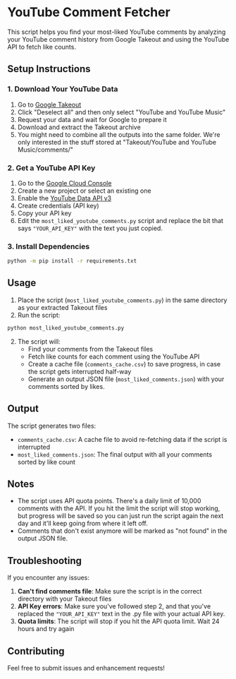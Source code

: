 # YouTube Comment Fetcher

This script helps you find your most-liked YouTube comments by analyzing your YouTube comment history from Google Takeout and using the YouTube API to fetch like counts. 

## Setup Instructions

### 1. Download Your YouTube Data
1. Go to [Google Takeout](https://takeout.google.com/settings/takeout)
2. Click "Deselect all" and then only select "YouTube and YouTube Music"
3. Request your data and wait for Google to prepare it
4. Download and extract the Takeout archive
5. You might need to combine all the outputs into the same folder. We're only interested in the stuff stored at "Takeout/YouTube and YouTube Music/comments/"

### 2. Get a YouTube API Key
1. Go to the [Google Cloud Console](https://console.cloud.google.com/)
2. Create a new project or select an existing one
3. Enable the [YouTube Data API v3](https://console.cloud.google.com/marketplace/product/google/youtube.googleapis.com)
4. Create credentials (API key)
5. Copy your API key
6. Edit the `most_liked_youtube_comments.py` script and replace the bit that says `"YOUR_API_KEY"` with the text you just copied.

### 3. Install Dependencies
```bash
python -m pip install -r requirements.txt
```

## Usage
1. Place the script (`most_liked_youtube_comments.py`) in the same directory as your extracted Takeout files
2. Run the script:
```bash
python most_liked_youtube_comments.py
```

2. The script will:
   - Find your comments from the Takeout files
   - Fetch like counts for each comment using the YouTube API
   - Create a cache file (`comments_cache.csv`) to save progress, in case the script gets interrupted half-way
   - Generate an output JSON file (`most_liked_comments.json`) with your comments sorted by likes.

## Output

The script generates two files:
- `comments_cache.csv`: A cache file to avoid re-fetching data if the script is interrupted
- `most_liked_comments.json`: The final output with all your comments sorted by like count

## Notes

- The script uses API quota points. There's a daily limit of 10,000 comments with the API. If you hit the limit the script will stop working, but progress will be saved so you can just run the script again the next day and it'll keep going from where it left off.
- Comments that don't exist anymore will be marked as "not found" in the output JSON file.

## Troubleshooting

If you encounter any issues:

1. **Can't find comments file**: Make sure the script is in the correct directory with your Takeout files
2. **API Key errors**: Make sure you've followed step 2, and that you've replaced the `"YOUR_API_KEY"` text in the .py file with your actual API key.
3. **Quota limits**: The script will stop if you hit the API quota limit. Wait 24 hours and try again

## Contributing

Feel free to submit issues and enhancement requests!